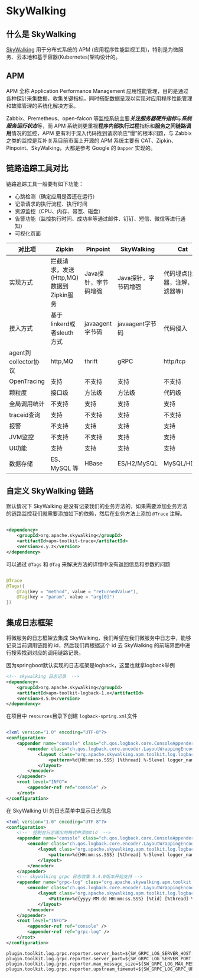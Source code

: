 # SkyWalking

  

## 什么是 SkyWalking

[SkyWalking](https://github.com/apache/skywalking) 用于分布式系统的 APM (应用程序性能监视工具)，特别是为微服务、云本地和基于容器(Kubernetes)架构设计的。

## APM

APM 全称 Application Performance Management 应用性能管理，目的是通过各种探针采集数据，收集关键指标，同时搭配数据呈现以实现对应用程序性能管理和故障管理的系统化解决方案。

Zabbix、Premetheus、open-falcon 等监控系统主要***关注服务器硬件指标***与***系统服务运行状态***等，而 APM 系统则更重视**程序内部执行过程**指标和**服务之间链路调用**情况的监控，APM 更有利于深入代码找到请求响应“慢”的根本问题，与 Zabbix 之类的监控是互补关系目前市面上开源的 APM 系统主要有 CAT、Zipkin、Pinpoint、SkyWalking，大都是参考 Google 的 `Dapper` 实现的。

## 链路追踪工具对比

链路追踪工具一般要有如下功能：

* 心跳检测（确定应用是否还在运行）
* 记录请求的执行流程、执行时间
* 资源监控（CPU、内存、带宽、磁盘）
* 告警功能（监控执行时间、成功率等通过邮件、钉钉、短信、微信等进行通知）
* 可视化页面

| 对比项               | Zipkin                                  | Pinpoint             | SkyWalking           | Cat                              |
| -------------------- | --------------------------------------- | -------------------- | -------------------- | -------------------------------- |
| 实现方式             | 拦截请求，发送(Http,MQ)数据到Zipkin服务 | Java探针，字节码增强 | Java探针，字节码增强 | 代码埋点(拦截器，注解，过滤器等) |
| 接入方式             | 基于linkerd或者sleuth方式               | javaagent字节码      | javaagent字节码      | 代码侵入                         |
| agent到collector协议 | http,MQ                                 | thrift               | gRPC                 | http/tcp                         |
| OpenTracing          | 支持                                    | 不支持               | 支持                 | 不支持                           |
| 颗粒度               | 接口级                                  | 方法级               | 方法级               | 代码级                           |
| 全局调用统计         | 不支持                                  | 支持                 | 支持                 | 支持                             |
| traceid查询          | 支持                                    | 不支持               | 支持                 | 不支持                           |
| 报警                 | 不支持                                  | 支持                 | 支持                 | 支持                             |
| JVM监控              | 不支持                                  | 不支持               | 支持                 | 支持                             |
| UI功能               | 支持                                    | 支持                 | 支持                 | 支持                             |
| 数据存储             | ES、MySQL 等                            | HBase                | ES/H2/MySQL          | MySQL/HDFS                       |

## 自定义 SkyWalking 链路

默认情况下 SkyWalking 是没有记录我们的业务方法的，如果需要添加业务方法的链路监控我们就需要添加如下的依赖，然后在业务方法上添加 `@Trace` 注解。

```xml

<dependency>
    <groupId>org.apache.skywalking</groupId>
    <artifactId>apm-toolkit-trace</artifactId>
    <version>x.y.z</version>
</dependency>

```

可以通过 `@Tags` 和 `@Tag` 来解决方法的详情中没有返回信息和参数的问题

```java

@Trace
@Tags({
    @Tag(key = "method", value = "returnedValue"),
    @Tag(key = "param", value = "arg[0]")
})
```
  
## 集成日志框架

将微服务的日志框架去集成 SkyWalking，我们希望在我们微服务中日志中，能够记录当前调用链路的 id，然后我们再根据这个 id 去 SkyWalking 的前端界面中进行搜索找到对应的调用链路记录。

因为springboot默认实现的日志框架是logback，这里也就拿logback举例

```xml
<!-- skywalking 日志记录  -->
<dependency>
    <groupId>org.apache.skywalking</groupId>
    <artifactId>apm-toolkit-logback-1.x</artifactId>
    <version>8.5.0</version>
</dependency>
```

在项目中 `resources`目录下创建 `logback-spring.xml`文件

```xml

<?xml version="1.0" encoding="UTF-8"?>
<configuration>
    <appender name="console" class="ch.qos.logback.core.ConsoleAppender">
        <encoder class="ch.qos.logback.core.encoder.LayoutWrappingEncoder">
            <layout class="org.apache.skywalking.apm.toolkit.log.logback.v1.x.TraceIdPatternLogbackLayout">
                <pattern>%d{HH:mm:ss.SSS} [%thread] %-5level logger_name:%logger{36} - [%tid] - message:%msg%n</pattern>
            </layout>
        </encoder>
    </appender>
    <root level="INFO">
        <appender-ref ref="console" />
    </root>
</configuration>
```

在 SkyWalking UI 的日志菜单中显示日志信息

```xml
<?xml version="1.0" encoding="UTF-8"?>
<configuration>
    <!--  控制台日志输出的格式中添加tid  -->
    <appender name="console" class="ch.qos.logback.core.ConsoleAppender">
        <encoder class="ch.qos.logback.core.encoder.LayoutWrappingEncoder">
            <layout class="org.apache.skywalking.apm.toolkit.log.logback.v1.x.TraceIdPatternLogbackLayout">
                <pattern>%d{HH:mm:ss.SSS} [%thread] %-5level logger_name:%logger{36} - [%tid] - message:%msg%n</pattern>
            </layout>
        </encoder>
    </appender>
    <!-- skywalking grpc 日志收集 8.4.0版本开始支持 -->
    <appender name="grpc-log" class="org.apache.skywalking.apm.toolkit.log.logback.v1.x.log.GRPCLogClientAppender">
        <encoder class="ch.qos.logback.core.encoder.LayoutWrappingEncoder">
            <layout class="org.apache.skywalking.apm.toolkit.log.logback.v1.x.mdc.TraceIdMDCPatternLogbackLayout">
                <Pattern>%d{yyyy-MM-dd HH:mm:ss.SSS} [%tid] [%thread] %-5level %logger{36} -%msg%n</Pattern>
            </layout>
        </encoder>
    </appender>
    <root level="INFO">
        <appender-ref ref="console" />
        <appender-ref ref="grpc-log" />
    </root>
</configuration>
```

```properties
plugin.toolkit.log.grpc.reporter.server_host=${SW_GRPC_LOG_SERVER_HOST:127.0.0.1}
plugin.toolkit.log.grpc.reporter.server_port=${SW_GRPC_LOG_SERVER_PORT:11800}
plugin.toolkit.log.grpc.reporter.max_message_size=${SW_GRPC_LOG_MAX_MESSAGE_SIZE:10485760}
plugin.toolkit.log.grpc.reporter.upstream_timeout=${SW_GRPC_LOG_GRPC_UPSTREAM_TIMEOUT:30}
```
